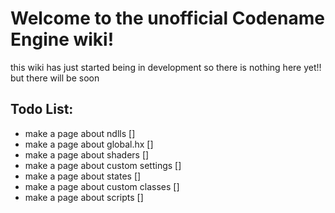 # Welcome to the unofficial Codename Engine wiki!

this wiki has just started being in development so there is nothing here yet!! but there will be soon

## Todo List:
- make a page about ndlls []
- make a page about global.hx []
- make a page about shaders []
- make a page about custom settings []
- make a page about states []
- make a page about custom classes []
- make a page about scripts []
